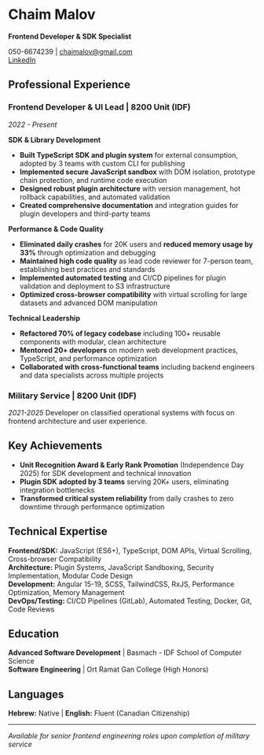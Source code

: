 # Chaim Malov

**Frontend Developer & SDK Specialist**

050-6674239 | chaimalov@gmail.com  
[LinkedIn](https://www.linkedin.com/in/chaim-malov)

## Professional Experience

### Frontend Developer & UI Lead | 8200 Unit (IDF)

*2022 - Present*

**SDK & Library Development**

- **Built TypeScript SDK and plugin system** for external consumption, adopted by 3 teams with custom CLI for publishing
- **Implemented secure JavaScript sandbox** with DOM isolation, prototype chain protection, and runtime code execution
- **Designed robust plugin architecture** with version management, hot rollback capabilities, and automated validation
- **Created comprehensive documentation** and integration guides for plugin developers and third-party teams

**Performance & Code Quality**

- **Eliminated daily crashes** for 20K users and **reduced memory usage by 33%** through optimization and debugging
- **Maintained high code quality** as lead code reviewer for 7-person team, establishing best practices and standards
- **Implemented automated testing** and CI/CD pipelines for plugin validation and deployment to S3 infrastructure
- **Optimized cross-browser compatibility** with virtual scrolling for large datasets and advanced DOM manipulation

**Technical Leadership**

- **Refactored 70% of legacy codebase** including 100+ reusable components with modular, clean architecture
- **Mentored 20+ developers** on modern web development practices, TypeScript, and performance optimization
- **Collaborated with cross-functional teams** including backend engineers and data specialists across multiple projects

### Military Service | 8200 Unit (IDF)

*2021-2025*
Developer on classified operational systems with focus on frontend architecture and user experience.

## Key Achievements

- **Unit Recognition Award & Early Rank Promotion** (Independence Day 2025) for SDK development and technical innovation
- **Plugin SDK adopted by 3 teams** serving 20K+ users, eliminating integration bottlenecks
- **Transformed critical system reliability** from daily crashes to zero downtime through performance optimization

## Technical Expertise

**Frontend/SDK:** JavaScript (ES6+), TypeScript, DOM APIs, Virtual Scrolling, Cross-browser Compatibility  
**Architecture:** Plugin Systems, JavaScript Sandboxing, Security Implementation, Modular Code Design  
**Development:** Angular 15-19, SCSS, TailwindCSS, RxJS, Performance Optimization, Memory Management  
**DevOps/Testing:** CI/CD Pipelines (GitLab), Automated Testing, Docker, Git, Code Reviews

## Education

**Advanced Software Development** | Basmach - IDF School of Computer Science  
**Software Engineering** | Ort Ramat Gan College (High Honors)

## Languages

**Hebrew:** Native | **English:** Fluent (Canadian Citizenship)

-----

*Available for senior frontend engineering roles upon completion of military service*